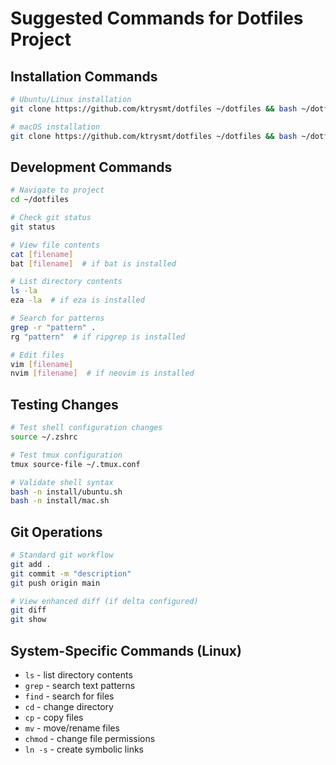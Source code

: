 # Suggested Commands for Dotfiles Project

## Installation Commands
```bash
# Ubuntu/Linux installation
git clone https://github.com/ktrysmt/dotfiles ~/dotfiles && bash ~/dotfiles/install/ubuntu.sh

# macOS installation  
git clone https://github.com/ktrysmt/dotfiles ~/dotfiles && bash ~/dotfiles/install/mac.sh
```

## Development Commands
```bash
# Navigate to project
cd ~/dotfiles

# Check git status
git status

# View file contents
cat [filename]
bat [filename]  # if bat is installed

# List directory contents
ls -la
eza -la  # if eza is installed

# Search for patterns
grep -r "pattern" .
rg "pattern"  # if ripgrep is installed

# Edit files
vim [filename]
nvim [filename]  # if neovim is installed
```

## Testing Changes
```bash
# Test shell configuration changes
source ~/.zshrc

# Test tmux configuration
tmux source-file ~/.tmux.conf

# Validate shell syntax
bash -n install/ubuntu.sh
bash -n install/mac.sh
```

## Git Operations
```bash
# Standard git workflow
git add .
git commit -m "description"
git push origin main

# View enhanced diff (if delta configured)
git diff
git show
```

## System-Specific Commands (Linux)
- `ls` - list directory contents
- `grep` - search text patterns
- `find` - search for files
- `cd` - change directory
- `cp` - copy files
- `mv` - move/rename files
- `chmod` - change file permissions
- `ln -s` - create symbolic links